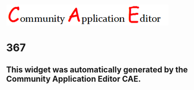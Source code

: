 ![CAE](https://github.com/PhilCAEOrg/application-366/blob/gh-pages/frontendComponent-367/img/logo.png)  

367
===================


This widget was automatically generated by the Community Application Editor CAE.  
---------------
